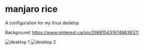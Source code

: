 # manjaro rice
A configuration for my linux desktop

Background: https://www.pinterest.ca/pin/296815431674863637/

![desktop 1](https://raw.githubusercontent.com/luciars/manjaro_rice/images/manjaro-sharks.JPG)
![desktop 2](https://raw.githubusercontent.com/luciars/manjaro_rice/images/manjaro-sharks-rofi.JPG)
